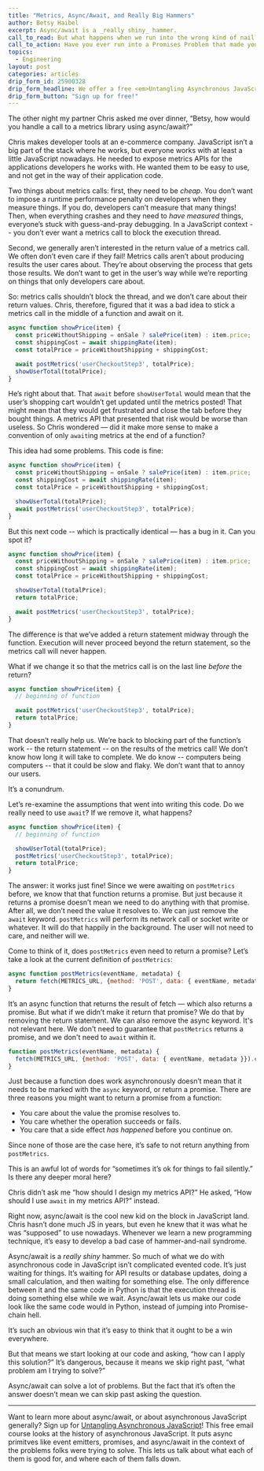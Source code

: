 ```yaml
---
title: "Metrics, Async/Await, and Really Big Hammers"
author: Betsy Haibel
excerpt: Async/await is a _really shiny_ hammer.
call_to_read: But what happens when we run into the wrong kind of nail?
call_to_action: Have you ever run into a Promises Problem that made you long for the good old days of callbacks? Or felt that async/await was more trouble than it was worth? Drop us a line! We'd love to hear about these, and your other programming misadventures.
topics:
  - Engineering
layout: post
categories: articles
drip_form_id: 25900328
drip_form_headline: We offer a free <em>Untangling Asynchronous JavaScript</em> email course that expands on this and other asynchronous programming topics!
drip_form_button: "Sign up for free!"
---
```


The other night my partner Chris asked me over dinner, “Betsy, how would you handle a call to a metrics library using async/await?”

Chris makes developer tools at an e-commerce company. JavaScript isn’t a big part of the stack where he works, but everyone works with at least a little JavaScript nowadays. He needed to expose metrics APIs for the applications developers he works with. He wanted them to be easy to use, and not get in the way of their application code.

Two things about metrics calls: first, they need to be _cheap_. You don’t want to impose a runtime performance penalty on developers when they measure things. If you do, developers can’t measure that many things! Then, when everything crashes and they need to _have measured_ things, everyone’s stuck with guess-and-pray debugging. In a JavaScript context -- you don’t ever want a metrics call to block the execution thread.

Second, we generally aren’t interested in the return value of a metrics call. We often don’t even care if they fail! Metrics calls aren’t about producing results the user cares about. They’re about observing the process that gets those results. We don’t want to get in the user’s way while we’re reporting on things that only developers care about.

So: metrics calls shouldn’t block the thread, and we don’t care about their return values. Chris, therefore, figured that it was a bad idea to stick a metrics call in the middle of a function and await on it.

```javascript
async function showPrice(item) {
  const priceWithoutShipping = onSale ? salePrice(item) : item.price;
  const shippingCost = await shippingRate(item);
  const totalPrice = priceWithoutShipping + shippingCost;

  await postMetrics('userCheckoutStep3', totalPrice);
  showUserTotal(totalPrice);
}
```

He’s right about that. That `await` before `showUserTotal` would mean that the user’s shopping cart wouldn’t get updated until the metrics posted! That might mean that they would get frustrated and close the tab before they bought things. A metrics API that presented that risk would be worse than useless. So Chris wondered — did it make more sense to make a convention of only `await`ing metrics at the end of a function?

This idea had some problems. This code is fine:

```javascript
async function showPrice(item) {
  const priceWithoutShipping = onSale ? salePrice(item) : item.price;
  const shippingCost = await shippingRate(item);
  const totalPrice = priceWithoutShipping + shippingCost;

  showUserTotal(totalPrice);
  await postMetrics('userCheckoutStep3', totalPrice);
}
```

But this next code -- which is practically identical — has a bug in it. Can you spot it?

```javascript
async function showPrice(item) {
  const priceWithoutShipping = onSale ? salePrice(item) : item.price;
  const shippingCost = await shippingRate(item);
  const totalPrice = priceWithoutShipping + shippingCost;

  showUserTotal(totalPrice);
  return totalPrice;

  await postMetrics('userCheckoutStep3', totalPrice);
}
```

The difference is that we’ve added a return statement midway through the function. Execution will never proceed beyond the return statement, so the metrics call will never happen.

What if we change it so that the metrics call is on the last line *before* the return?

```javascript
async function showPrice(item) {
  // beginning of function

  await postMetrics('userCheckoutStep3', totalPrice);
  return totalPrice;
}
```

That doesn’t really help us. We’re back to blocking part of the function’s work -- the return statement -- on the results of the metrics call! We don’t know how long it will take to complete. We do know -- computers being computers -- that it could be slow and flaky. We don’t want that to annoy our users.

It’s a conundrum.

Let’s re-examine the assumptions that went into writing this code. Do we really need to use `await`? If we remove it, what happens?

```javascript
async function showPrice(item) {
  // beginning of function

  showUserTotal(totalPrice);
  postMetrics('userCheckoutStep3', totalPrice);
  return totalPrice;
}
```

The answer: it works just fine! Since we were awaiting on `postMetrics` before, we know that that function returns a promise. But just because it returns a promise doesn’t mean we need to do anything with that promise. After all, we don’t need the value it resolves to. We can just remove the `await` keyword. `postMetrics` will perform its network call or socket write or whatever. It will do that happily in the background. The user will not need to care, and neither will we.

Come to think of it, does `postMetrics` even need to return a promise? Let’s take a look at the current definition of `postMetrics`:

```javascript
async function postMetrics(eventName, metadata) {
  return fetch(METRICS_URL, {method: 'POST', data: { eventName, metadata }}).catch(noop);
}
```

It’s an async function that returns the result of fetch — which also returns a promise. But what if we didn’t make it return that promise? We do that by removing the return statement. We can also remove the async keyword. It's not relevant here. We don't need to guarantee that `postMetrics` returns a promise, and we don't need to `await` within it.

```javascript
function postMetrics(eventName, metadata) {
  fetch(METRICS_URL, {method: 'POST', data: { eventName, metadata }}).catch(noop);
}
```

Just because a function does work asynchronously doesn’t mean that it needs to be marked with the `async` keyword, or return a promise. There are three reasons you might want to return a promise from a function:

- You care about the value the promise resolves to.
- You care whether the operation succeeds or fails.
- You care that a side effect *has happened* before you continue on.

Since none of those are the case here, it’s safe to not return anything from `postMetrics`.

This is an awful lot of words for “sometimes it’s ok for things to fail silently.” Is there any deeper moral here?

Chris didn’t ask me “how should I design my metrics API?” He asked, “How should I use `await` in my metrics API?” instead.

Right now, async/await is the cool new kid on the block in JavaScript land. Chris hasn’t done much JS in years, but even he knew that it was what he was “supposed” to use nowadays. Whenever we learn a new programming technique, it’s easy to develop a bad case of hammer-and-nail syndrome.

Async/await is a _really shiny_ hammer. So much of what we do with asynchronous code in JavaScript isn’t complicated evented code. It’s just waiting for things. It’s waiting for API results or database updates, doing a small calculation, and then waiting for something else. The only difference between it and the same code in Python is that the execution thread is doing something else while we wait. Async/await lets us make our code look like the same code would in Python, instead of jumping into Promise-chain hell.

It’s such an obvious win that it’s easy to think that it ought to be a win everywhere.

But that means we start looking at our code and asking, “how can I apply this solution?” It’s dangerous, because it means we skip right past, “what problem am I trying to solve?”

Async/await can solve a lot of problems. But the fact that it’s often the answer doesn’t mean we can skip past asking the question.

---

Want to learn more about async/await, or about asynchronous JavaScript generally? Sign up for <a href="/products/untangling-asynchronous-javascript-free-email-course">Untangling Asynchronous JavaScript</a>! This free email course looks at the history of asynchronous JavaScript. It puts async primitves like event emitters, promises, and async/await in the context of the problems folks were trying to solve. This lets us talk about what each of them is good for, and where each of them falls down.
